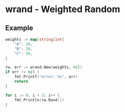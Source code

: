 # wrand - Weighted Random


## Example

```go
weights := map[string]int{
    "A": 20,
    "B": 30,
    "C": 50,
}

rw, err := wrand.New(weights, nil)
if err != nil {
    fmt.Printf("error: %s", err)
    return
}

for i := 0; i < 5; i++ {
    fmt.Println(rw.Rand())
}
```

